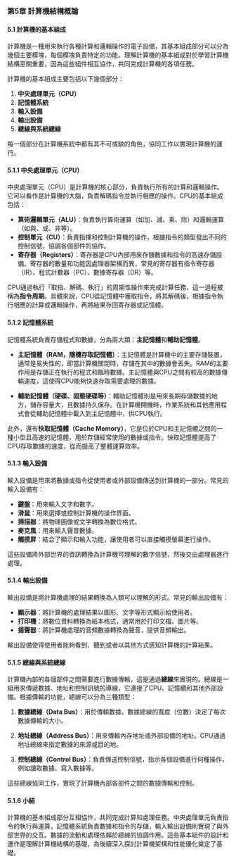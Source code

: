 ### 第5章 計算機結構概論

#### 5.1 計算機的基本組成

計算機是一種用來執行各種計算和邏輯操作的電子設備，其基本組成部分可以分為幾個主要模塊，每個模塊負責特定的功能。理解計算機的基本組成對於學習計算機結構至關重要，因為這些組件相互協作，共同完成計算機的各項任務。

計算機的基本組成主要包括以下幾個部分：

1. **中央處理單元（CPU）**
2. **記憶體系統**
3. **輸入設備**
4. **輸出設備**
5. **總線與系統總線**

每一個部分在計算機系統中都有其不可或缺的角色，協同工作以實現計算機的運行。

#### 5.1.1 中央處理單元（CPU）

中央處理單元（CPU）是計算機的核心部分，負責執行所有的計算和邏輯操作。它可以看作是計算機的大腦，負責解碼指令並執行相應的操作。CPU的基本組成包括：

- **算術邏輯單元（ALU）**：負責執行算術運算（如加、減、乘、除）和邏輯運算（如與、或、非等）。
- **控制單元（CU）**：負責指揮和控制計算機的操作，根據指令的類型發出不同的控制信號，協調各個部件的協作。
- **寄存器（Registers）**：寄存器是CPU內部用來存儲數據和指令的高速存儲設備。寄存器的數量和功能因處理器架構而異，常見的寄存器有指令寄存器（IR）、程式計數器（PC）、數據寄存器（DR）等。

CPU通過執行「取指、解碼、執行」的周期性操作來完成計算任務，這一過程被稱為**指令周期**。具體來說，CPU從記憶體中獲取指令，將其解碼後，根據指令執行相應的計算或邏輯操作，再將結果存回寄存器或記憶體。

#### 5.1.2 記憶體系統

記憶體系統負責存儲程式和數據，分為兩大類：**主記憶體**和**輔助記憶體**。

- **主記憶體（RAM，隨機存取記憶體）**：主記憶體是計算機中的主要存儲裝置，通常是易失性的，即當計算機關閉時，存儲在其中的數據會丟失。RAM的主要作用是存儲正在執行的程式和臨時數據。主記憶體與CPU之間有較高的數據傳輸速度，這使得CPU能夠快速存取需要處理的數據。
  
- **輔助記憶體（硬碟、固態硬碟等）**：輔助記憶體則是用來長期存儲數據的地方，儲存容量大，且數據持久保存。在計算機開機時，作業系統和其他應用程式會從輔助記憶體中載入到主記憶體中，供CPU執行。

此外，還有**快取記憶體（Cache Memory）**，它是位於CPU和主記憶體之間的一種小型且高速的記憶體，用於存儲經常使用的數據或指令。快取記憶體提高了CPU存取數據的速度，從而提高了整體運算效率。

#### 5.1.3 輸入設備

輸入設備是用來將數據或指令從使用者或外部設備傳送到計算機的一部分。常見的輸入設備有：

- **鍵盤**：用來輸入文字和數字。
- **滑鼠**：用來選擇或控制計算機的操作界面。
- **掃描器**：將物理圖像或文字轉換為數位格式。
- **麥克風**：用來輸入聲音數據。
- **觸摸屏**：結合了顯示和輸入功能，讓使用者可以直接觸摸螢幕進行操作。

這些設備將外部世界的資訊轉換為計算機可理解的數字信號，然後交由處理器進行處理。

#### 5.1.4 輸出設備

輸出設備是將計算機處理的結果轉換為人類可以理解的形式。常見的輸出設備有：

- **顯示器**：將計算機的處理結果以圖形、文字等形式顯示給使用者。
- **打印機**：將數位資料轉換為紙本格式，通常用於打印文檔、圖片等。
- **揚聲器**：將計算機處理的音頻數據轉換為聲音，提供音頻輸出。

輸出設備使得使用者能夠看到、聽到或者以其他方式感知計算機的計算結果。

#### 5.1.5 總線與系統總線

計算機內部的各個部件之間需要進行數據傳輸，這是通過**總線**來實現的。總線是一組用來傳遞數據、地址和控制訊號的導線，它連接了CPU、記憶體和其他外部設備。根據傳輸的功能，總線可以分為三種類型：

1. **數據總線（Data Bus）**：用於傳輸數據。數據總線的寬度（位數）決定了每次數據傳輸的大小。
   
2. **地址總線（Address Bus）**：用來傳輸內存地址或外部設備的地址。CPU通過地址總線來指定數據的來源或目的地。

3. **控制總線（Control Bus）**：負責傳送控制信號，指示各個設備進行何種操作，例如讀取數據、寫入數據等。

這些總線協同工作，實現了計算機內部各部件之間的數據傳輸和控制。

#### 5.1.6 小結

計算機的基本組成部分互相協作，共同完成計算和處理任務。中央處理單元負責指令的執行與運算，記憶體系統負責數據和指令的存儲，輸入輸出設備則實現了與外部世界的交互。數據的流動和處理依賴於總線的協調作用。這些基本組件的設計和運作是理解計算機結構的基礎，為後續深入探討計算機架構和性能優化奠定了基礎。